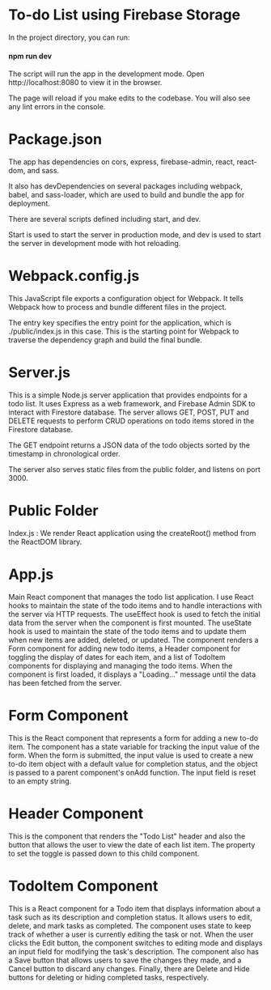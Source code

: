 # To-do List using Firebase Storage

In the project directory, you can run:

#### npm run dev

The script will run the app in the development mode.
Open http://localhost:8080 to view it in the browser.

The page will reload if you make edits to the codebase.
You will also see any lint errors in the console.

# Package.json

The app has dependencies on cors, express, firebase-admin, react, react-dom, and sass.

It also has devDependencies on several packages including webpack, babel, and sass-loader, which are used to build and bundle the app for deployment.

There are several scripts defined including start, and dev.

Start is used to start the server in production mode, and dev is used to start the server in development mode with hot reloading.

# Webpack.config.js

This JavaScript file exports a configuration object for Webpack. It tells Webpack how to process and bundle different files in the project.

The entry key specifies the entry point for the application, which is ./public/index.js in this case. This is the starting point for Webpack to traverse the dependency graph and build the final bundle.

# Server.js

This is a simple Node.js server application that provides endpoints for a todo list. It uses Express as a web framework, and Firebase Admin SDK to interact with Firestore database. The server allows GET, POST, PUT and DELETE requests to perform CRUD operations on todo items stored in the Firestore database.

The GET endpoint returns a JSON data of the todo objects sorted by the timestamp in chronological order.

The server also serves static files from the public folder, and listens on port 3000.

# Public Folder

Index.js : We render React application using the createRoot() method from the ReactDOM library.

# App.js

Main React component that manages the todo list application. I use React hooks to maintain the state of the todo items and to handle interactions with the server via HTTP requests. The useEffect hook is used to fetch the initial data from the server when the component is first mounted. The useState hook is used to maintain the state of the todo items and to update them when new items are added, deleted, or updated. The component renders a Form component for adding new todo items, a Header component for toggling the display of dates for each item, and a list of TodoItem components for displaying and managing the todo items. When the component is first loaded, it displays a "Loading..." message until the data has been fetched from the server.

# Form Component

This is the React component that represents a form for adding a new to-do item. The component has a state variable for tracking the input value of the form. When the form is submitted, the input value is used to create a new to-do item object with a default value for completion status, and the object is passed to a parent component's onAdd function. The input field is reset to an empty string.

# Header Component

This is the component that renders the "Todo List" header and also the button that allows the user to view the date of each list item. The property to set the toggle is passed down to this child component.

# TodoItem Component

This is a React component for a Todo item that displays information about a task such as its description and completion status. It allows users to edit, delete, and mark tasks as completed. The component uses state to keep track of whether a user is currently editing the task or not. When the user clicks the Edit button, the component switches to editing mode and displays an input field for modifying the task's description. The component also has a Save button that allows users to save the changes they made, and a Cancel button to discard any changes. Finally, there are Delete and Hide buttons for deleting or hiding completed tasks, respectively.
